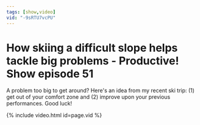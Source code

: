 ```yaml
---
tags: [show,video]
vid: "-9sRTU7vcPU"
---
```


# How skiing a difficult slope helps tackle big problems - Productive! Show episode 51

A problem too big to get around? Here's an idea from my recent ski trip: (1) get out of your comfort zone and (2) improve upon your previous performances. Good luck!

{% include video.html id=page.vid %}

[n]: https://michael.gratis/nozbe